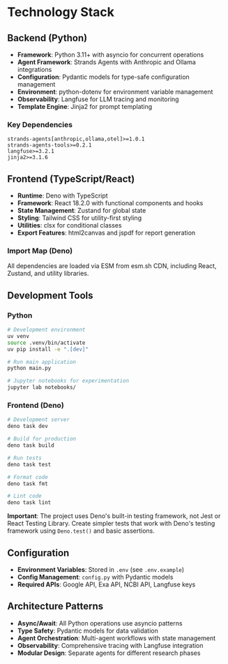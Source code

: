 # Technology Stack

## Backend (Python)

- **Framework**: Python 3.11+ with asyncio for concurrent operations
- **Agent Framework**: Strands Agents with Anthropic and Ollama integrations
- **Configuration**: Pydantic models for type-safe configuration management
- **Environment**: python-dotenv for environment variable management
- **Observability**: Langfuse for LLM tracing and monitoring
- **Template Engine**: Jinja2 for prompt templating

### Key Dependencies
```
strands-agents[anthropic,ollama,otel]>=1.0.1
strands-agents-tools>=0.2.1
langfuse>=3.2.1
jinja2>=3.1.6
```

## Frontend (TypeScript/React)

- **Runtime**: Deno with TypeScript
- **Framework**: React 18.2.0 with functional components and hooks
- **State Management**: Zustand for global state
- **Styling**: Tailwind CSS for utility-first styling
- **Utilities**: clsx for conditional classes
- **Export Features**: html2canvas and jspdf for report generation

### Import Map (Deno)
All dependencies are loaded via ESM from esm.sh CDN, including React, Zustand, and utility libraries.

## Development Tools

### Python
```bash
# Development environment
uv venv
source .venv/bin/activate
uv pip install -e ".[dev]"

# Run main application
python main.py

# Jupyter notebooks for experimentation
jupyter lab notebooks/
```

### Frontend (Deno)
```bash
# Development server
deno task dev

# Build for production
deno task build

# Run tests
deno task test

# Format code
deno task fmt

# Lint code
deno task lint
```

**Important**: The project uses Deno's built-in testing framework, not Jest or React Testing Library. Create simpler tests that work with Deno's testing framework using `Deno.test()` and basic assertions.

## Configuration

- **Environment Variables**: Stored in `.env` (see `.env.example`)
- **Config Management**: `config.py` with Pydantic models
- **Required APIs**: Google API, Exa API, NCBI API, Langfuse keys

## Architecture Patterns

- **Async/Await**: All Python operations use asyncio patterns
- **Type Safety**: Pydantic models for data validation
- **Agent Orchestration**: Multi-agent workflows with state management
- **Observability**: Comprehensive tracing with Langfuse integration
- **Modular Design**: Separate agents for different research phases